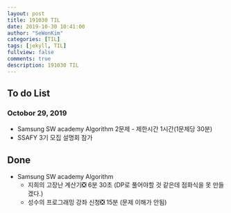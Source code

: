 ```yaml
---
layout: post
title: 191030 TIL
date: 2019-10-30 10:41:00
author: "SeWonKim"
categories: [TIL]
tags: [jekyll, TIL]
fullview: false
comments: true
description: 191030 TIL
---
```


## To do List

### Octobor 29, 2019

- Samsung SW academy Algorithm 2문제 - 제한시간 1시간(1문제당 30분)
- SSAFY 3기 모집 설명회 참가

## Done

- Samsung SW academy Algorithm
    - 지희의 고장난 계산기❎ 6분 30초 (DP로 풀어야할 것 같은데 점화식을 못 만들겠다.)
    - 성수의 프로그래밍 강좌 신청❎ 15분 (문제 이해가 안됨)
    

